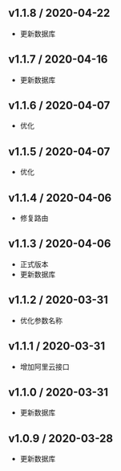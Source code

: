 ## v1.1.8 / 2020-04-22
- 更新数据库

## v1.1.7 / 2020-04-16
- 更新数据库

## v1.1.6 / 2020-04-07
- 优化

## v1.1.5 / 2020-04-07
- 优化

## v1.1.4 / 2020-04-06
- 修复路由

## v1.1.3 / 2020-04-06
- 正式版本
- 更新数据库

## v1.1.2 / 2020-03-31
- 优化参数名称

## v1.1.1 / 2020-03-31
- 增加阿里云接口

## v1.1.0 / 2020-03-31
- 更新数据库

## v1.0.9 / 2020-03-28
- 更新数据库
